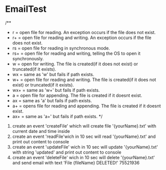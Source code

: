# EmailTest

/**
 * r = open file for reading. An exception occurs if the file does not exist.
 * r+ = open file for reading and writing. An exception occurs if the file does not exist.
 * rs = open file for reading in synchronous mode.
 * rs+ = open file for reading and writing, telling the OS to open it synchronously.
 * w = open for writing. The file is created(if it does not exist) or truncated(if it exists).
 * wx = same as 'w' but fails if path exists.
 * w+ = open file for reading and writing. The file is created(if it does not exist) or truncated(if it exists).
 * wx+ = same as 'w+' but fails if path exists.
 * a = open file for appending. The file is created if it doesnt exist.
 * ax = same as 'a' but fails if path exists.
 * a+ = opens file for reading and appending. The file is created if it doesnt exist.
 * ax+ = same as 'a+' but fails if path exists.
 */

 
1. create an event 'createFile' which will create file '{yourName}.txt' with current date and time inside
2. create an event 'readFile'wich in 10 sec will read '{yourName}.txt' and print out content to console
3. create an event 'updateFile' wich in 10 sec will update '{yourName}.txt' with string 'updated' and print out content to console
4. create an event 'deleteFile' wich in 10 sec will delete '{yourName}.txt' and send email with text 'File {fileName} DELETED!'
75521936